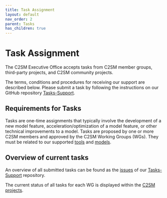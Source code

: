 ```yaml
---
title: Task Assignment
layout: default
nav_order: 2
parent: Tasks
has_children: true
---
```


# Task Assignment

The C2SM Executive Office accepts tasks from C2SM member groups, third-party projects, and C2SM community projects.

The terms, conditions and procedures for receiving our support are described below.
Please submit a task by following the instructions on our GitHub repository [Tasks-Support](https://github.com/C2SM/Tasks-Support).

## Requirements for Tasks
Tasks are one-​time assignments that typically involve the development of a new model feature, acceleration/optimization of a model feature, or other technical improvements to a model. Tasks are proposed by one or more C2SM members and approved by the C2SM Working Groups (WGs). They must be related to our supported [tools](https://c2sm.github.io/tools/) and [models](https://c2sm.github.io/models/).

## Overview of current tasks

An overview of all submitted tasks can be found as the [issues](https://github.com/C2SM/Tasks-Support/issues) of our [Tasks-Support](https://github.com/C2SM/Tasks-Support) repository.

The current status of all tasks for each WG is displayed within the [C2SM projects](https://github.com/C2SM/Tasks-Support/projects?query=is%3Aopen).
